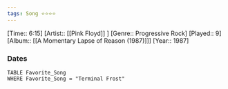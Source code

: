 ```yaml
---
tags: Song ⭐⭐⭐⭐ 
---
```

[Time:: 6:15]
[Artist:: [[Pink Floyd]] ]
[Genre:: Progressive Rock]
[Played:: 9]
[Album:: [[A Momentary Lapse of Reason (1987)]]]
[Year:: 1987]
### Dates
````dataview
TABLE Favorite_Song
WHERE Favorite_Song = "Terminal Frost"
````
